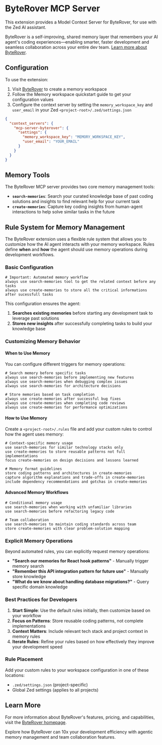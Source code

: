 # ByteRover MCP Server

This extension provides a Model Context Server for ByteRover, for use with the Zed AI assistant.

ByteRover is a self-improving, shared memory layer that remembers your AI agent's coding experiences—enabling smarter, faster development and seamless collaboration across your entire dev team. [Learn more about ByteRover](https://www.byterover.dev/?source=zed).

## Configuration

To use the extension:

1. Visit [ByteRover](https://www.byterover.dev/?source=zed) to create a memory workspace
2. Follow the Memory workspace quickstart guide to get your configuration values
3. Configure the context server by setting the `memory_workspace_key` and `user_email` in your Zed `<project-root>/.zed/settings.json`

```json
{
  "context_servers": {
    "mcp-server-byterover": {
      "settings": {
        "memory_workspace_key": "MEMORY_WORKSPACE_KEY",
        "user_email": "YOUR_EMAIL"
      }
    }
  }
}
```

## Memory Tools

The ByteRover MCP server provides two core memory management tools:

- **`search-memories`**: Search your curated knowledge base of past coding solutions and insights to find relevant help for your current task
- **`create-memories`**: Capture key coding insights from human-agent interactions to help solve similar tasks in the future

## Rule System for Memory Management

The ByteRover extension uses a flexible rule system that allows you to customize how the AI agent interacts with your memory workspace. Rules define **when** and **how** the agent should use memory operations during development workflows.

### Basic Configuration


```text
# Important: Automated memory workflow
always use search-memories tool to get the related context before any tasks
always use create-memories to store all the critical informations after sucessfull tasks
```

This configuration ensures the agent:
1. **Searches existing memories** before starting any development task to leverage past solutions
2. **Stores new insights** after successfully completing tasks to build your knowledge base

### Customizing Memory Behavior

#### When to Use Memory

You can configure different triggers for memory operations:

```text
# Search memory before specific tasks
always use search-memories before implementing new features
always use search-memories when debugging complex issues
always use search-memories for architecture decisions

# Store memories based on task completion
always use create-memories after successful bug fixes
always use create-memories when completing code reviews
always use create-memories for performance optimizations
```

#### How to Use Memory

Create a `<project-root>/.rules` file and add your custom rules to control how the agent uses memory:

```text
# Context-specific memory usage
use search-memories for similar technology stacks only
use create-memories to store reusable patterns not full implementations
focus create-memories on design decisions and lessons learned

# Memory format guidelines
store coding patterns and architectures in create-memories
capture algorithm explanations and trade-offs in create-memories
include dependency recommendations and gotchas in create-memories
```

#### Advanced Memory Workflows

```text
# Conditional memory usage
use search-memories when working with unfamiliar libraries
use search-memories before refactoring legacy code

# Team collaboration
use search-memories to maintain coding standards across team
store create-memories with clear problem-solution mapping
```

### Explicit Memory Operations

Beyond automated rules, you can explicitly request memory operations:

- **"Search our memories for React hook patterns"** - Manually trigger memory search
- **"Remember this API integration pattern for future use"** - Manually store knowledge
- **"What do we know about handling database migrations?"** - Query specific domain knowledge

### Best Practices for Developers

1. **Start Simple**: Use the default rules initially, then customize based on your workflow
2. **Focus on Patterns**: Store reusable coding patterns, not complete implementations
3. **Context Matters**: Include relevant tech stack and project context in memory rules
4. **Iterate Rules**: Refine your rules based on how effectively they improve your development speed

### Rule Placement

Add your custom rules to your workspace configuration in one of these locations:
- `.zed/settings.json` (project-specific)
- Global Zed settings (applies to all projects)

## Learn More

For more information about ByteRover's features, pricing, and capabilities, visit the [ByteRover homepage](https://www.byterover.dev/?source=zed).

Explore how ByteRover can 10x your development efficiency with agentic memory management and team collaboration features.
